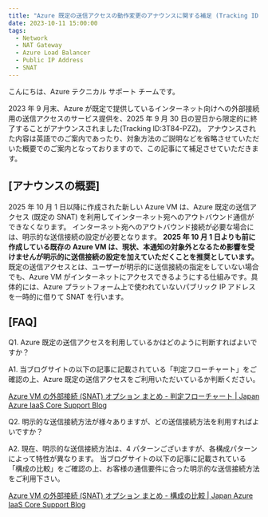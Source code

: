 ```yaml
---
title: "Azure 既定の送信アクセスの動作変更のアナウンスに関する補足 (Tracking ID:3T84-PZZ) "
date: 2023-10-11 15:00:00
tags:
  - Network
  - NAT Gateway
  - Azure Load Balancer
  - Public IP Address
  - SNAT
---
```


こんにちは、Azure テクニカル サポート チームです。

2023 年 9 月末、Azure が既定で提供しているインターネット向けへの外部接続用の送信アクセスのサービス提供を、2025 年 9 月 30 日の翌日から限定的に終了することがアナウンスされました(Tracking ID:3T84-PZZ)。 
アナウンスされた内容は英語でのご案内であったり、対象方法のご説明などを省略させていただいた概要でのご案内となっておりますので、この記事にて補足させていただきます。

## [アナウンスの概要]
2025 年 10 月 1 日以降に作成された新しい Azure VM は、Azure 既定の送信アクセス (既定の SNAT) を利用してインターネット宛へのアウトバウンド通信ができなくなります。
インターネット宛へのアウトバウンド接続が必要な場合には、明示的な送信接続の設定が必要となります。 
**2025 年 10 月 1 日よりも前に作成している既存の Azure VM は、現状、本通知の対象外となるため影響を受けませんが明示的に送信接続の設定を加えていただくことを推奨としています。**
既定の送信アクセスとは、ユーザーが明示的に送信接続の指定をしていない場合でも、Azure VM がインターネットにアクセスできるようにする仕組みです。具体的には、Azure プラットフォーム上で使われていないパブリック IP アドレスを一時的に借りて SNAT を行います。

## [FAQ]
Q1. Azure 既定の送信アクセスを利用しているかはどのように判断すればよいですか？

A1. 当ブログサイトの以下の記事に記載されている「判定フローチャート」をご確認の上、Azure 既定の送信アクセスをご利用いただいているか判断ください。

[Azure VM の外部接続 (SNAT) オプション まとめ - 判定フローチャート | Japan Azure IaaS Core Support Blog](https://jpaztech.github.io/blog/network/snat-options-for-azure-vm/#%E5%88%A4%E5%AE%9A%E3%83%95%E3%83%AD%E3%83%BC%E3%83%81%E3%83%A3%E3%83%BC%E3%83%88)

Q2. 明示的な送信接続方法が様々ありますが、どの送信接続方法を利用すればよいですか？

A2. 現在、明示的な送信接続方法は、4 パターンございますが、各構成パターンによって特性が異なります。
当ブログサイトの以下の記事に記載されている「構成の比較」をご確認の上、お客様の通信要件に合った明示的な送信接続方法をご利用下さい。

[Azure VM の外部接続 (SNAT) オプション まとめ - 構成の比較 | Japan Azure IaaS Core Support Blog](https://jpaztech.github.io/blog/network/snat-options-for-azure-vm/#%E6%A7%8B%E6%88%90%E3%81%AE%E6%AF%94%E8%BC%83)
